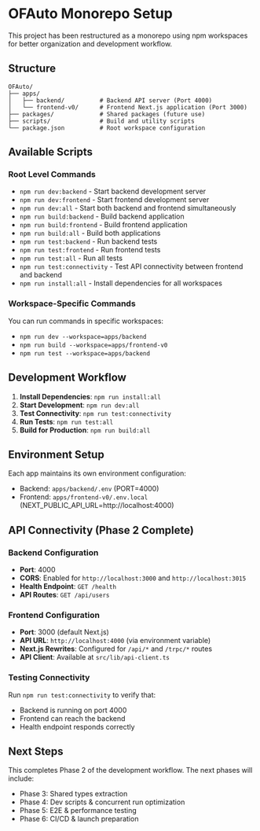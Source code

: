 # OFAuto Monorepo Setup

This project has been restructured as a monorepo using npm workspaces for better organization and development workflow.

## Structure

```
OFAuto/
├── apps/
│   ├── backend/          # Backend API server (Port 4000)
│   └── frontend-v0/      # Frontend Next.js application (Port 3000)
├── packages/             # Shared packages (future use)
├── scripts/              # Build and utility scripts
└── package.json          # Root workspace configuration
```

## Available Scripts

### Root Level Commands
- `npm run dev:backend` - Start backend development server
- `npm run dev:frontend` - Start frontend development server  
- `npm run dev:all` - Start both backend and frontend simultaneously
- `npm run build:backend` - Build backend application
- `npm run build:frontend` - Build frontend application
- `npm run build:all` - Build both applications
- `npm run test:backend` - Run backend tests
- `npm run test:frontend` - Run frontend tests
- `npm run test:all` - Run all tests
- `npm run test:connectivity` - Test API connectivity between frontend and backend
- `npm run install:all` - Install dependencies for all workspaces

### Workspace-Specific Commands
You can run commands in specific workspaces:
- `npm run dev --workspace=apps/backend`
- `npm run build --workspace=apps/frontend-v0`
- `npm run test --workspace=apps/backend`

## Development Workflow

1. **Install Dependencies**: `npm run install:all`
2. **Start Development**: `npm run dev:all`
3. **Test Connectivity**: `npm run test:connectivity`
4. **Run Tests**: `npm run test:all`
5. **Build for Production**: `npm run build:all`

## Environment Setup

Each app maintains its own environment configuration:
- Backend: `apps/backend/.env` (PORT=4000)
- Frontend: `apps/frontend-v0/.env.local` (NEXT_PUBLIC_API_URL=http://localhost:4000)

## API Connectivity (Phase 2 Complete)

### Backend Configuration
- **Port**: 4000
- **CORS**: Enabled for `http://localhost:3000` and `http://localhost:3015`
- **Health Endpoint**: `GET /health`
- **API Routes**: `GET /api/users`

### Frontend Configuration
- **Port**: 3000 (default Next.js)
- **API URL**: `http://localhost:4000` (via environment variable)
- **Next.js Rewrites**: Configured for `/api/*` and `/trpc/*` routes
- **API Client**: Available at `src/lib/api-client.ts`

### Testing Connectivity
Run `npm run test:connectivity` to verify that:
- Backend is running on port 4000
- Frontend can reach the backend
- Health endpoint responds correctly

## Next Steps

This completes Phase 2 of the development workflow. The next phases will include:
- Phase 3: Shared types extraction
- Phase 4: Dev scripts & concurrent run optimization
- Phase 5: E2E & performance testing
- Phase 6: CI/CD & launch preparation 